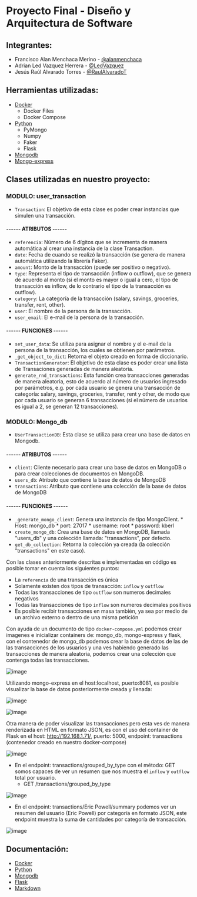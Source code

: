 # Proyecto Final - Diseño y Arquitectura de Software

## Integrantes:
- Francisco Alan Menchaca Merino - [@alanmenchaca](https://github.com/alanmenchaca)
- Adrian Led Vazquez Herrera - [@LedVazquez](https://github.com/LedVazquez)
- Jesús Raúl Alvarado Torres - [@RaulAlvaradoT](https://github.com/RaulAlvaradoT)

## Herramientas utilizadas:
- [Docker](https://www.docker.com)
  - Docker Files
  - Docker Compose  
- [Python](https://www.python.org)
  - PyMongo
  - Numpy
  - Faker
  - Flask
- [Mongodb](https://www.mongodb.com)
- [Mongo-express](https://hub.docker.com/_/mongo-express)

## Clases utilizadas en nuestro proyecto:

### MODULO: user_transaction 
   * `Transaction`: El objetivo de esta clase es poder crear instancias que simulen una transacción.
#### ------ **ATRIBUTOS** ------
   * `referencia`: Número de 6 dígitos que se incrementa de manera automática al crear una instancia de la clase Transaction.
   * `date`: Fecha de cuando se realizó la transacción (se genera de manera automática utilizando la librería Faker).
   * `amount`: Monto de la transacción (puede ser positivo o negativo).
   * `type`: Representa el tipo de transacción (inflow o outflow), que se genera de acuerdo al monto (si el monto es mayor o igual a cero, el tipo de transacción es inflow, de lo contrario el tipo de la transacción es outflow).
   * `category`: La categoría de la transacción (salary, savings, groceries, transfer, rent, other).
   * `user`: El nombre de la persona de la transacción.
   * `user_email`: El e-mail de la persona de la transacción.
#### ------ **FUNCIONES** ------
   * `set_user_data`: Se utiliza para asignar el nombre y el e-mail de la persona de la transacción, los cuales se obtienen por parámetros.
   * `_get_object_to_dict`: Retorna el objeto creado en forma de diccionario.
   * `TransactionGenerator`: El objetivo de esta clase es poder crear una lista de Transaciones generadas de manera aleatoria.
   * `generate_rnd_transactions`: Esta función crea transacciones generadas de manera aleatoria, esto de acuerdo al número de usuarios ingresado por parámetros, e.g. por cada usuario se genera una transacción de categoría: salary, savings, groceries, transfer, rent y other, de modo que por cada usuario se generan 6 transacciones (si el número de usuarios es igual a 2, se generan 12 transacciones).
   
### MODULO: Mongo_db 
* `UserTransactionDB`: Esta clase se utiliza para crear una base de datos en Mongodb.
#### ------ **ATRIBUTOS** ------
   * `client`: Cliente necesario para crear una base de datos en MongoDB o para crear colecciones de documentos en MongoDB.
   * `users_db`: Atributo que contiene la base de datos de MongoDB
   * `transactions`: Atributo que contiene una colección de la base de datos de MongoDB
#### ------ **FUNCIONES** ------
   * `_generate_mongo_client`: Genera una instancia de tipo MongoClient.
         *  Host: mongo_db
         *  port: 27017
         *  username: root
         *  password: kberl
   * `create_mongo_db`: Crea una base de datos en MongoDB, llamada "users_db" y una colección llamada: "transactions", por defecto.
   * `get_db_collection`: Retorna la colección ya creada (la colección "transactions" en este caso).

Con las clases anteriormente descritas e implementadas en código es posible tomar en cuenta los siguientes puntos:
* La `referencia` de una transacción es única
* Solamente existen dos tipos de transacción: `inflow` y `outflow`
* Todas las transacciones de tipo `outflow` son numeros decimales negativos
* Todas las transacciones de tipo `inflow` son numeros decimales positivos
* Es posible recibir transacciones en masa también, ya sea por medio de un archivo externo o dentro de una misma petición

Con ayuda de un documento de tipo `docker-compose.yml` podemos crear imagenes e inicializar containers de: mongo_db, mongo-express y flask, con el contenedor de mongo_db podemos crear la base de datos de las de las transacciones de los usuarios y una ves habiendo generado las transacciones de manera aleatoria, podemos crear una colección que contenga todas las transacciones. 

![image](https://user-images.githubusercontent.com/71090472/173277538-3b2c4c1c-47ba-44a0-8da3-1c6b2a305fb2.png)

Utilizando mongo-express en el host:localhost, puerto:8081, es posible visualizar la base de datos posteriormente creada y llenada:

![image](https://user-images.githubusercontent.com/71090472/173277625-e4e0d63b-7306-4255-a75d-1b020718d301.png)

![image](https://user-images.githubusercontent.com/71090472/173277663-c8c3c36d-5162-4130-afe1-7b48411b2adf.png)

Otra manera de poder visualizar las transacciones pero esta ves de manera renderizada en HTML en formato JSON, es con el uso del container de Flask en el host: http://192.168.1.71/, puerto: 5000, endpoint: transactions (contenedor creado en nuestro docker-compose)

![image](https://user-images.githubusercontent.com/71090472/173273721-45946101-aae4-4d61-bff0-0aa931a5050e.png)

* En el endpoint: transactions/grouped_by_type con el método: GET somos capaces de ver un resumen que nos muestra el `inflow` y `outflow` total por usuario. 
  * GET /transactions/grouped_by_type

![image](https://user-images.githubusercontent.com/71090472/173278274-ee1a9487-0c6a-43e9-afc5-6737535aee2e.png)

* En el endpoint: transactions/Eric Powell/summary podemos ver un resumen del usuario (Eric Powell) por categoría en formato JSON, este endpoint muestra la suma de cantidades por categoría de transacción.

![image](https://user-images.githubusercontent.com/71090472/173277988-e11d29ae-e5b1-425f-8871-5c404cc7ef24.png)

## Documentación:
- [Docker](https://docs.docker.com)
- [Python](https://docs.python.org/3)
- [Mongodb](https://www.mongodb.com/docs)
- [Flask](https://flask.palletsprojects.com/en/2.1.x)
- [Markdown](https://www.markdownguide.org/basic-syntax)
